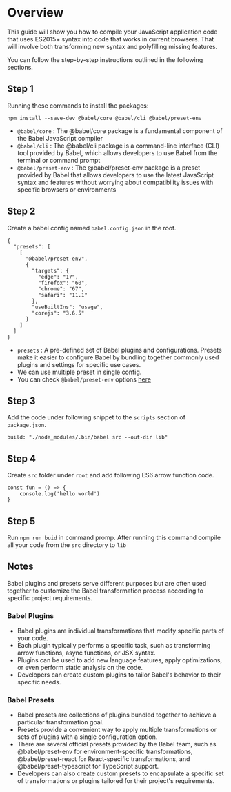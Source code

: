 # Overview

This guide will show you how to compile your JavaScript application code that uses ES2015+ syntax into code that works in current browsers. That will involve both transforming new syntax and polyfilling missing features.

You can follow the step-by-step instructions outlined in the following sections.


## Step 1

Running these commands to install the packages:

```
npm install --save-dev @babel/core @babel/cli @babel/preset-env
```

- `@babel/core`       : The @babel/core package is a fundamental component of the Babel JavaScript compiler
- `@babel/cli`        : The @babel/cli package is a command-line interface (CLI) tool provided by Babel, which allows developers to use Babel from the terminal or command prompt
- `@babel/preset-env` : The @babel/preset-env package is a preset provided by Babel that allows developers to use the latest JavaScript syntax and features without worrying about compatibility issues with specific browsers or environments


## Step 2

Create a babel config named `babel.config.json` in the root.

```
{
  "presets": [
    [
      "@babel/preset-env",
      {
        "targets": {
          "edge": "17",
          "firefox": "60",
          "chrome": "67",
          "safari": "11.1"
        },
        "useBuiltIns": "usage",
        "corejs": "3.6.5"
      }
    ]
  ]
}
```

- `presets` : A pre-defined set of Babel plugins and configurations. Presets make it easier to configure Babel by bundling together commonly used plugins and settings for specific use cases.
- We can use multiple preset in single config.
- You can check `@babel/preset-env` options [here](https://babeljs.io/docs/babel-preset-env)


## Step 3

Add the code under following snippet to the `scripts` section of `package.json`. 

```
build: "./node_modules/.bin/babel src --out-dir lib"
```


## Step 4

Create `src` folder under `root` and add following ES6 arrow function code. 

```
const fun = () => {
    console.log('hello world')
}
```


## Step 5

Run `npm run buid` in command promp. After running this command compile all your code from the `src` directory to `lib`



## Notes

Babel plugins and presets serve different purposes but are often used together to customize the Babel transformation process according to specific project requirements.

### Babel Plugins

- Babel plugins are individual transformations that modify specific parts of your code.
- Each plugin typically performs a specific task, such as transforming arrow functions, async functions, or JSX syntax.
- Plugins can be used to add new language features, apply optimizations, or even perform static analysis on the code.
- Developers can create custom plugins to tailor Babel's behavior to their specific needs.

### Babel Presets

- Babel presets are collections of plugins bundled together to achieve a particular transformation goal.
- Presets provide a convenient way to apply multiple transformations or sets of plugins with a single configuration option.
- There are several official presets provided by the Babel team, such as @babel/preset-env for environment-specific transformations, @babel/preset-react for React-specific transformations, and @babel/preset-typescript for TypeScript support.
- Developers can also create custom presets to encapsulate a specific set of transformations or plugins tailored for their project's requirements.
